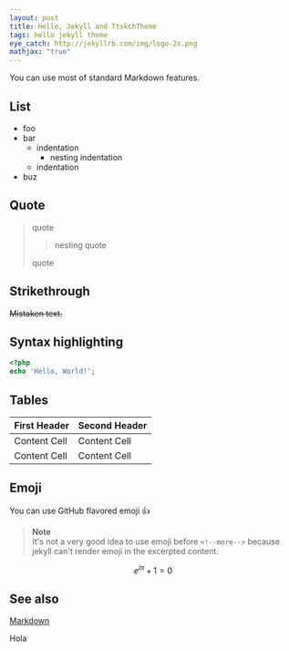 ```yaml
---
layout: post
title: Hello, Jekyll and TtskchTheme
tags: hello jekyll theme
eye_catch: http://jekyllrb.com/img/logo-2x.png
mathjax: "true"
---
```


You can use most of standard Markdown features.

## List

* foo
* bar
    * indentation
        * nesting indentation
    * indentation
* buz

<!--more-->

## Quote

> quote
>
> > nesting quote
>
> quote

## Strikethrough

~~Mistaken text.~~

## Syntax highlighting

```php
<?php
echo 'Hello, World!';
```

## Tables

First Header  | Second Header
------------- | -------------
Content Cell  | Content Cell
Content Cell  | Content Cell

## Emoji

You can use GitHub flavored emoji :+1:

> **Note**  
> It's not a very good idea to use emoji before `<!--more-->` because jekyll can't render emoji in the excerpted content.

 $$e^{i\pi} + 1 = 0$$

## See also

[Markdown](http://daringfireball.net/projects/markdown/syntax)

Hola
